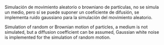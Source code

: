 Simulación de movimiento aleatorio o browniano de partículas, no se simula un medio, pero sí se puede suponer un coeficiente de difusión, se implementa ruido gaussiano para la simulación del movimiento aleatorio.

Simulation of random or Brownian motion of particles, a medium is not simulated, but a diffusion coefficient can be assumed, Gaussian white noise is implemented for the simulation of random motion.
